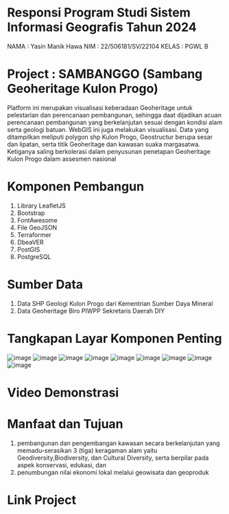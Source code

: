 # Responsi Program Studi Sistem Informasi Geografis Tahun 2024
NAMA : Yasin Manik Hawa 
NIM : 22/506181/SV/22104
KELAS : PGWL B

# Project : SAMBANGGO (Sambang Geoheritage Kulon Progo)
Platform ini merupakan visualisasi keberadaan Geoheritage untuk pelestarian dan perencanaan pembangunan, sehingga daat dijadikan acuan perencanaan pembangunan yang berkelanjutan sesuai dengan kondisi alam serta geologi batuan. WebGIS ini juga melakukan visualisasi. Data yang ditampilkan meliputi polygon shp Kulon Progo, Geostructur berupa sesar dan lipatan, serta titik Geoheritage dan kawasan suaka margasatwa. Ketiganya saling berkolerasi dalam penyusunan penetapan Geoheritage Kulon Progo dalam assesmen nasional


# Komponen Pembangun
1. Library LeafletJS
2. Bootstrap
3. FontAwesome
4. File GeoJSON
5. Terraformer
6. DbeaVER
7. PostGIS
8. PostgreSQL

# Sumber Data
1. Data SHP Geologi Kulon Progo dari Kementrian Sumber Daya Mineral
2. Data Geoheritage Biro PIWPP Sekretaris Daerah DIY

# Tangkapan Layar Komponen Penting
![image](https://github.com/Hawayasin/responsi_pgwl_hawa/assets/110322150/38b11c3c-5857-4c96-9351-32ee9bb59ce9)
![image](https://github.com/Hawayasin/responsi_pgwl_hawa/assets/110322150/3e0466eb-eaf4-4a12-a844-92780b400b8a)
![image](https://github.com/Hawayasin/responsi_pgwl_hawa/assets/110322150/1fed9c8c-38c0-4521-b7b5-a34943e0f28e)
![image](https://github.com/Hawayasin/responsi_pgwl_hawa/assets/110322150/22a4fc7b-4ef4-493f-89f0-752ea8cd239b)
![image](https://github.com/Hawayasin/responsi_pgwl_hawa/assets/110322150/390ea4c8-a438-46eb-9e71-fa6f116a7353)
![image](https://github.com/Hawayasin/responsi_pgwl_hawa/assets/110322150/66dbf13b-806c-4258-814b-d9031450ad06)
![image](https://github.com/Hawayasin/responsi_pgwl_hawa/assets/110322150/10fb0884-6ffe-4b67-aa4b-039cd54e3bef)
![image](https://github.com/Hawayasin/responsi_pgwl_hawa/assets/110322150/47e6ab58-b362-49a0-a747-ebab21511c79)
![image](https://github.com/Hawayasin/responsi_pgwl_hawa/assets/110322150/61385d7d-5a10-40ea-a49b-36c63995fff3)









# Video Demonstrasi 
# Manfaat dan Tujuan 
1. pembangunan dan pengembangan kawasan secara berkelanjutan yang memadu-serasikan 3 (tiga) keragaman alam yaitu Geodiversity,Biodiversity, dan Cultural Diversity, serta berpilar pada aspek konservasi, edukasi, dan
2. penumbungan nilai ekonomi lokal melalui geowisata dan geoproduk
   
# Link Project
